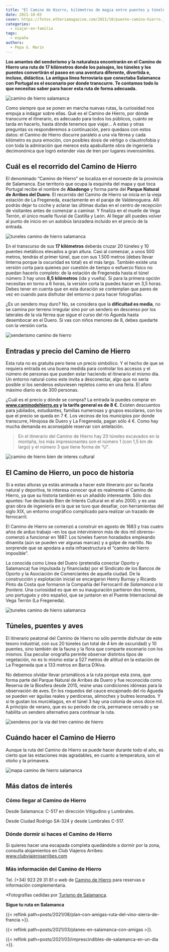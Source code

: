 ```yaml
---
title: "El Camino de Hierro, kilómetros de magia entre puentes y túneles en Salamanca"
date: 2021-10-03
cover: https://fotos.etheriamagazine.com/2021/10/puente-camino-hierro.jpg
categories: 
  - viajar-en-familia
tags: 
  - españa
authors: 
  - Pepa G. Marín
---
```


**Los amantes del senderismo y la naturaleza encontrarán en el Camino de Hierro una ruta 
de 17 kilómetros donde los paisajes, los túneles y los puentes convertirán el paseo en 
una aventura diferente, divertida e, incluso, didáctica. La antigua línea ferroviaria 
que conectaba Salamanca con Portugal es el escenario por donde transcurre. Te contamos 
todo lo que necesitas saber para hacer esta ruta de forma adecuada.** 

![camino de hierro salamanca](https://fotos.etheriamagazine.com/2021/10/senderismo-caminos-hierro.jpg "El Camino de Hierro tiene una extensión de 17 km.")

Como siempre que se ponen en marcha nuevas rutas, la curiosidad nos empuja a indagar 
sobre ellas. Qué es el Camino de Hierro, por dónde transcurre el itinerario, es adecuado 
para todos los públicos, cuánto se tarda en hacerlo, hasta dónde tenemos que viajar… A 
estas y otras preguntas os responderemos a continuación, pero quedaos con estos datos: 
el Camino de Hierro discurre paralelo a una vía férrea y cada kilómetro es pura emoción, 
con posibles dosis de vértigo o claustrofobia y con toda la admiración que merece esta 
apabullante obra de ingeniería decimonónica que logró extender vías de tren por lugares 
inverosímiles. 

## Cuál es el recorrido del Camino de Hierro

El denominado “Camino de Hierro” se localiza en el noroeste de la provincia de 
Salamanca. Ese territorio que ocupa la esquinita del mapa y que toca Portugal recibe el 
nombre de **Abadengo** y forma parte del **Parque Natural de Arribes del Duero**. El 
recorrido del Camino de Hierro se inicia en la vieja estación de La Fregeneda, 
exactamente en el paraje de Valdenoguera. Allí podrás dejar tu coche y aclarar las 
últimas dudas en el centro de recepción de visitantes antes de comenzar a caminar. Y 
finaliza en el muelle de Vega Terrón, el único muelle fluvial de Castilla y León. Al 
llegar allí puedes volver al punto de inicio en un autobús lanzadera incluido en el 
precio de la entrada. 

![tuneles camino de hierro salamanca](https://fotos.etheriamagazine.com/2021/10/ruta-camino-de-hierro.jpg "En el Camino de Hierro se atraviesan 20 túneles.")

En el transcurso de sus **17 kilómetros** deberás cruzar 20 túneles y 10 puentes 
metálicos elevados a gran altura. Casi al comenzar, a unos 500 metros, tendrás el primer 
túnel, que con sus 1.500 metros (debes llevar linterna porque la oscuridad es total) es 
el más largo. También existe una versión corta para quienes por cuestión de tiempo o 
esfuerzo físico no puedan hacerlo completo: de la estación de Fregeneda hasta el túnel 
número 3 hay unos **8,5 kilómetros** (ida y vuelta). Si para la primera opción necesitas 
en torno a 6 horas, la versión corta la puedes hacer en 3,5 horas. Debes tener en cuenta 
que en esta duración se contemplan que pares de vez en cuando para disfrutar del entorno 
o para hacer fotografías. 

¿Es un sendero muy duro? No, se considera que la **dificultad es media**, no se camina 
por terreno irregular sino por un sendero en descenso por los laterales de la vía férrea 
que sigue el curso del río Águeda hasta desembocar en el Duero. Si vas con niños menores 
de 8, debes quedarte con la versión corta. 

![senderismo camino de hierro](https://fotos.etheriamagazine.com/2021/10/itinerario-camino-hierro.jpg "El Camino de Hierro parte de Fregeneda, en Salamanca.")

## Entradas y precio del Camino de Hierro

Esta ruta no es gratuita pero tiene un precio simbólico. Y el hecho de que se requiera 
entrada es una buena medida para controlar los accesos y el número de personas que 
pueden estar haciendo el itinerario el mismo día. Un entorno natural como este invita a 
desconectar, algo que no sería posible si los senderos estuviesen repletos como en una 
feria. El aforo máximo diario es de 300 personas. 

¿Cuál es el precio y dónde se compra? La entrada la puedes comprar en 
**www.caminodehierro.es y la tarifa general es de 8 €.** Existen descuentos para 
jubilados, estudiantes, familias numerosas y grupos escolares, con los que el precio se 
queda en 7 €. Los vecinos de los municipios por donde transcurre, Hinojosa de Duero y La 
Fregeneda, pagan sólo 4 €. Como hay mucha demanda es aconsejable reservar con 
antelación. 

> En el itinerario del Camino de Hierro hay 20 túneles excavados en la montaña, los más 
> impresionantes son el número 1 (con 1,5 km de largo) y el número 3 que tiene forma de 
> “U”. 

![camino de hierro bien de interes cultural](https://fotos.etheriamagazine.com/2021/10/puente-camino-hierro.jpg "El Camino de Hierro fue declarado Bien de Interés Cultural en el año 2000.")

## El Camino de Hierro, un poco de historia

Si a estas alturas ya estás animada a hacer este itinerario por su faceta natural y 
deportiva, te interesa conocer qué es realmente el Camino de Hierro, ya que su historia 
también es un añadido interesante. Sólo dos apuntes: fue declarado Bien de Interés 
Cultural en el año 2000; y es una gran obra de ingeniería en la que se tuvo que 
desafiar, con herramientas del siglo XIX, un entorno orográfico complicado para realizar 
un trazado de ferrocarril. 

El Camino de Hierro se comenzó a construir en agosto de 1883 y tras cuatro años de arduo 
trabajo –en los que intervinieron más de dos mil obreros– comenzó a funcionar en 1887. 
Los túneles fueron horadados empleando dinamita (aún se pueden ver algunas marcas) y a 
golpe de martillo. No sorprende que se apodara a esta infraestructura el “camino de 
hierro imposible”. 

La conocida como Línea del Duero (pretendía conectar Oporto y Salamanca) fue impulsada 
(y financiada) por el Sindicato de los Bancos de Oporto y la Asociación de Comerciantes 
de aquella ciudad. De la construcción y explotación inicial se encargaron Henry Burnay y 
Ricardo Pinto da Costa que formaron la Compañía del Ferrocarril de _Salamanca a la 
frontera_. Una curiosidad es que en su inauguración partieron dos trenes, uno portugués 
y otro español, que se juntaron en el Puente Internacional de Vega Terrón (La 
Fregeneda). 

![tuneles camino de hierro salamanca](https://fotos.etheriamagazine.com/2021/10/tunel-caminos-hierro.jpg "Algunos túneles tienen una longitud de 1,5 km.")

## Túneles, puentes y aves

El itinerario peatonal del Camino de Hierro no sólo permite disfrutar de este tesoro 
industrial, con sus 20 túneles (un total de 4 km de oscuridad) y 10 puentes, sino 
también de la fauna y la flora que comparte escenario con los mismos. Esa peculiar 
orografía permite observar distintos tipos de vegetación, no es lo mismo estar a 527 
metros de altitud en la estación de La Fregeneda que a 133 metros en Barca D’Alva. 

No debemos olvidar llevar prismáticos a la ruta porque esta zona, que forma parte del 
Parque Natural de Arribes de Duero y fue reconocida como Reserva de la Biosfera desde 
2015, reúne unas condiciones idóneas para la observación de aves. En los roquedos del 
cauce encajonado del río Águeda se pueden ver águilas reales y perdiceras, alimoches y 
buitres leonados. Y si te gustan los murciélagos, en el túnel 3 hay una colonia de unos 
doce mil. A principio de verano, que es su período de cría, permanece cerrado y se 
habilita un sendero alternativo para continuar la ruta. 

![senderos por la via del tren camino de hierro](https://fotos.etheriamagazine.com/2021/10/itinerario-camino-hierro-arribes.jpg "El Camino de Hierro ofrece dos opciones: 17 km o bien 8,5 km.")

## Cuándo hacer el Camino de Hierro

Aunque la ruta del Camino de Hierro se puede hacer durante todo el año, es cierto que 
las estaciones más agradables, en cuanto a temperatura, son el otoño y la primavera. 

![mapa camino de hierro salamanca](https://fotos.etheriamagazine.com/2021/10/Mapa-Camino-de-Hierro.jpg "📌 Descarga el mapa del Camino de Hierro para tenerlo offline.")

## Más datos de interés

### Cómo llegar al Camino de Hierro

Desde Salamanca: C-517 en dirección Vitigudino y Lumbrales. 

Desde Ciudad Rodrigo SA-324 y desde Lumbrales C-517. 

### Dónde dormir si haces el Camino de Hierro

Si quieres hacer una escapada completa quedándote a dormir por la zona, consulta 
alojamientos en Club Viajeros Arribes: www.clubviajerosarribes.com 

### Más información del Camino de Hierro

Tel. (+34) 923 29 31 81 o web de [Camino de Hierro](http://www.caminodehierro.es/) para 
reservas e información complementaria. 

\*Fotografías cedidas por [Turismo de Salamanca](http://www.salamancaemocion.es/). 

**Sigue tu ruta en Salamanca** 

{{< reflink path=posts/2021/08/plan-con-amigas-ruta-del-vino-sierra-de-francia >}}. 

{{< reflink path=posts/2021/03/planes-en-salamanca-con-amigas >}}. 

{{< reflink path=posts/2021/03/imprescindibles-de-salamanca-en-un-dia >}}.
